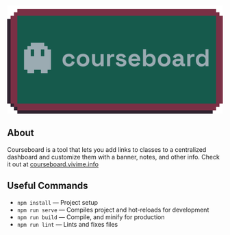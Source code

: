 ![courseboard](./images/banner.png)

## About
Courseboard is a tool that lets you add links to classes to a centralized dashboard and customize them with a banner, notes, and other info. Check it out at [courseboard.vivime.info](https://courseboard.vivime.info)

## Useful Commands
- `npm install` — Project setup
- `npm run serve` — Compiles project and hot-reloads for development
- `npm run build` — Compile, and minify for production
- `npm run lint` — Lints and fixes files
